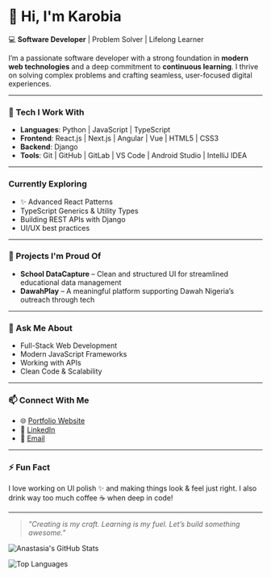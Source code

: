 <!--
**karobia-anastasia/karobia-anastasia** is a ✨ _special_ ✨ repository because its `README.md` (this file) appears on your GitHub profile.
-->

# 👋 Hi, I'm Karobia 

💻 **Software Developer** | Problem Solver | Lifelong Learner

I’m a passionate software developer with a strong foundation in **modern web technologies** and a deep commitment to **continuous learning**. I thrive on solving complex problems and crafting seamless, user-focused digital experiences.

---

### 🔧 Tech I Work With

- **Languages**: Python | JavaScript | TypeScript  
- **Frontend**: React.js  | Next.js | Angular | Vue | HTML5 | CSS3  
- **Backend**: Django  
- **Tools**: Git | GitHub | GitLab | VS Code | Android Studio | IntelliJ IDEA

---

###  Currently Exploring

- ✨ Advanced React Patterns
- TypeScript Generics & Utility Types
- Building REST APIs with Django
- UI/UX best practices

---

### 🚀 Projects I'm Proud Of

- **School DataCapture** – Clean and structured UI for streamlined educational data management
- **DawahPlay** – A meaningful platform supporting Dawah Nigeria’s outreach through tech

---

### 💬 Ask Me About

- Full-Stack Web Development
- Modern JavaScript Frameworks
- Working with APIs
- Clean Code & Scalability

---

### 📫 Connect With Me

- 🌐 [Portfolio Website](https://anakarobiaportfolio.netlify.app/)
- 💼 [LinkedIn](https://linkedin.com/in/karobia-anastasia)
- 📧 [Email](mailto:karobiaannah@gmail.com)

---

### ⚡ Fun Fact

I love working on UI polish ✨ and making things look & feel just right. I also drink way too much coffee ☕ when deep in code!

---

> _"Creating is my craft. Learning is my fuel. Let’s build something awesome."_


![Anastasia's GitHub Stats](https://github-readme-stats.vercel.app/api?username=karobia-anastasia&show_icons=true&theme=tokyonight)

![Top Languages](https://github-readme-stats.vercel.app/api/top-langs/?username=karobia-anastasia&layout=compact&theme=tokyonight)


